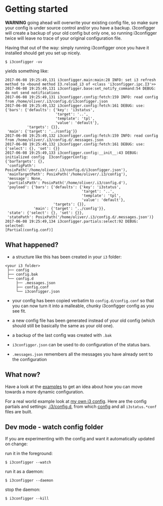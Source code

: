 # Getting started

**WARNING** going ahead will overwrite your existing config file, so make sure your config is under source control and/or you have a backup. i3configger will create a backup of your old config but only one, so running i3configger twice will leave no trace of your original configuration file.

Having that out of the way: simply running i3configger once you have it installed should get you set up nicely.

    $ i3configger -vv

yields something like:

```text
2017-06-08 19:25:49,131 i3configger.main:main:28 INFO: set i3 refresh method to <bound method I3.reload_i3 of <class 'i3configger.ipc.I3'>>
2017-06-08 19:25:49,131 i3configger.base:set_notify_command:54 DEBUG: do not send notifications
2017-06-08 19:25:49,131 i3configger.config:fetch:159 INFO: read config from /home/oliver/.i3/config.d/i3configger.json
2017-06-08 19:25:49,132 i3configger.config:fetch:161 DEBUG: use:
{'bars': {'defaults': {'key': 'i3status',
                       'target': '..',
                       'template': 'tpl',
                       'value': 'default'},
          'targets': {}},
 'main': {'target': '../config'}}
2017-06-08 19:25:49,132 i3configger.config:fetch:159 INFO: read config from /home/oliver/.i3/config.d/.messages.json
2017-06-08 19:25:49,132 i3configger.config:fetch:161 DEBUG: use:
{'select': {}, 'set': {}}
2017-06-08 19:25:49,133 i3configger.config:__init__:43 DEBUG: initialized config  I3configgerConfig:
{'barTargets': {},
 'configPath': PosixPath('/home/oliver/.i3/config.d/i3configger.json'),
 'mainTargetPath': PosixPath('/home/oliver/.i3/config'),
 'message': None,
 'partialsPath': PosixPath('/home/oliver/.i3/config.d'),
 'payload': {'bars': {'defaults': {'key': 'i3status',
                                   'target': '..',
                                   'template': 'tpl',
                                   'value': 'default'},
                      'targets': {}},
             'main': {'target': '../config'}},
 'state': {'select': {}, 'set': {}},
 'statePath': PosixPath('/home/oliver/.i3/config.d/.messages.json')}
2017-06-08 19:25:49,134 i3configger.partials:select:92 DEBUG: selected:
[Partial(config.conf)]
```

## What happened?

* a structure like this has been created in your `i3` folder:

```text
<your i3 folder>
 ├── config
 ├── config.bak
 └── config.d
     ├── .messages.json
     ├── config.conf
     └── i3configger.json
```

* your config has been copied verbatim to `config.d/config.conf` so that you can now turn it into a malleable, chunky i3configger config as you see fit.

* a new config file has been generated instead of your old config (which should still be basically the same as your old one).

* a backup of the last config was created with `.bak`

* `i3configger.json` can be used to do configuration of the status bars.
* `.messages.json` remembers all the messages you have already sent to the configuration

## What now?

Have a look at the [examples](https://github.com/obestwalter/i3configger/tree/master/examples) to get an idea about how you can move towards a more dynamic configuration.

For a real world example look at [my own i3 config](https://github.com/obestwalter/i3config). Here are the config partials and settings: [.i3/config.d](https://github.com/obestwalter/i3config/tree/master/config.d), from which [config](https://github.com/obestwalter/i3config/tree/master/config) and all `i3status.*conf` files are built.

## Dev mode - watch config folder

If you are experimenting with the config and want it automatically updated on change:

run it in the foreground:

    $ i3configger --watch

run it as a daemon:

    $ i3configger --daemon

stop the daemon:

    $ i3configger --kill
